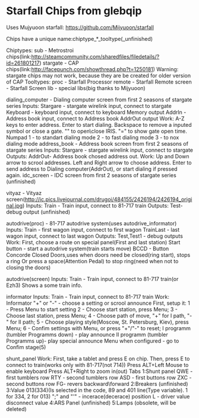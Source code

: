 
Starfall Chips from glebqip
=============

Uses Mujyuoon starfall:
https://github.com/Mijyuoon/starfall

Chips have a unique name:chiptype_*_tooltype(_unfinished)

Chiptypes:
  sub - Metrostroi chips(link:http://steamcommunity.com/sharedfiles/filedetails/?id=261801217)
 stargate - CAP chips(link:http://facepunch.com/showthread.php?t=1250181)
Warning: stargate chips may not work, because they are be created for older version of CAP
Tooltypes:
proc - Starfall Processor
remote - Starfall Remote
screen - Starfall Screen
lib - special libs(big thanks to Mijyuoon)

dialing_computer - Dialing computer screen from first 2 seasons of stargate series
Inputs:
Stargare - stargate wirelink input, connect to stargate
Keyboard - keyboard input, connect to keyboard Memory output
AddrIn - Address book input, connect to Address book AddrOut output
Work:
A-Z keys to enter address.
Enter to start dialing.
Backspace to remove a inputed symbol or close a gate.
"\" to open\close IRIS.
"=" to show gate open time.
Numpad
1 - to standart dialing mode
2 - to fast dialing mode
3 - to nox dialing mode
address_book - Address book screen from first 2 seasons of stargate series
Inputs:
Stargare - stargate wirelink input, connect to stargate
Outputs:
AddrOut- Address book chosed address out.
Work:
Up and Down arrow to scrool addresses.
Left and Right arrow to choose address.
Enter to send address to Dialing computer(AddrOut), or start dialing if pressed again.
idc_screen - IDC screen from first 2 seasons of stargate series
(unfinished)

vityaz - Vityaz screen(http://ic.pics.livejournal.com/drugoi/484155/2426194/2426194_original.jpg)
Inputs:
Train - Train input, connect to 81-717 train
Outputs:
Test- debug output
(unfinished)

autodrive(proc) - 81-717 autodrive system(uses autodrive_informator)
Inputs:
Train - first wagon input, connect to first wagon
TrainLast - last wagon input, connect to last wagon
Outputs:
Test,Test1 - debug outputs
Work:
First, choose a route on special panel(First and last station)
Start button - start a autodrive system(train starts move)
BCCD - Button Concorde Closed Doors,uses when doors need be closed(ring start), stops a ring
Or press a space(Attention Pedal) to stop ring(need when not to closing the doors)

autodrive(screen)
Inputs:
Train - Train input, connect to 81-717 train(or Ezh3)
Shows a some train info.

informator
Inputs:
Train - Train input, connect to 81-717 train
Work:
Informator "+" or "-" - choose a setting or scrool announce
First, setup it:
1 - Press Menu to start setting
2 - Choose start station, press Menu;
3 - Choose last station, press Menu;
4 - Choose path of move, "+" for I path, "-" for II path;
5 - Choose playing style(Moscow, St. Petersburg, Kiev), press Menu;
6 - Confim settings with Menu, or press "+"/"-" to reset;
I programm (tumbler Programms down) - play announce
II programm (tumbler Programms up)- play special announce
Menu when configured - go to Confim stage(5)

shunt_panel
Work:
First, take a tablet and press E on chip.
Then, press E to connect to train(works only with 81-717(not 714))
Press ALT+Left Mouse to enable keyboard
Press ALT+Right to zoom in(out)
Tabs
1:Shunt panel
QWE - first tumblers row
RTY - second tumblers row
ASD - first buttons row
ZXC - second buttons row
FG- revers backward\forward
2:Breakers
(unfinished)
3:Value 013(334)(Is selected in the code, 89 and 401 line(Type variable). 1 for 334, 2 for 013)
";" and "'" - incerace(decerace) position
L - driver value disconnect value
4:ARS Panel
(unfinished)
5:Lamps
(obsolete, will be deleted)
